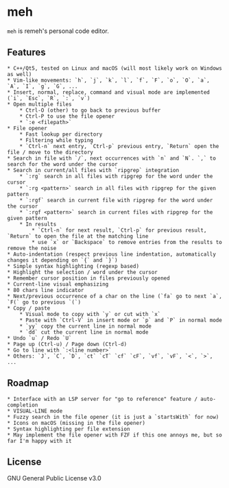 # meh

`meh` is remeh's personal code editor.

## Features

    * C++/Qt5, tested on Linux and macOS (will most likely work on Windows as well)
    * Vim-like movements: `h`, `j`, `k`, `l`, `f`, `F`, `o`, `O`, `a`, `A`, `I`, `g`, `G`, ...
    * Insert, normal, replace, command and visual mode are implemented (`i`, `Esc`, `R`, `:`, `v`)
    * Open multiple files
        * Ctrl-O (other) to go back to previous buffer
        * Ctrl-P to use the file opener
        * `:e <filepath>`
    * File opener
        * Fast lookup per directory
        * Filtering while typing
        * `Ctrl-n` next entry, `Ctrl-p` previous entry, `Return` open the file / move to the directory
    * Search in file with `/`, next occurrences with `n` and `N`. `,` to search for the word under the cursor
    * Search in current/all files with `ripgrep` integration
        * `:rg` search in all files with ripgrep for the word under the cursor
        * `:rg <pattern>` search in all files with ripgrep for the given pattern
        * `:rgf` search in current file with ripgrep for the word under the cursor
        * `:rgf <pattern>` search in current files with ripgrep for the given pattern
        * In results
            * `Ctrl-n` for next result, `Ctrl-p` for previous result, `Return` to open the file at the matching line
            * use `x` or `Backspace` to remove entries from the results to remove the noise
    * Auto-indentation (respect previous line indentation, automatically changes it depending on `{` and `}`)
    * Simple syntax highlighting (regexp based)
    * Highlight the selection / word under the cursor
    * Remember cursor position in files previously opened
    * Current-line visual emphasizing
    * 80 chars line indicator
    * Next/previous occurrence of a char on the line (`fa` go to next `a`, `F(` go to previous `(`)
    * Copy / paste
        * Visual mode to copy with `y` or cut with `x`
        * Paste with `Ctrl-V` in insert mode or `p` and `P` in normal mode
        * `yy` copy the current line in normal mode
        * `dd` cut the current line in normal mode
    * Undo `u` / Redo `U`
    * Page up (Ctrl-u) / Page down (Ctrl-d)
    * Go to line with `:<line number>`
    * Others: `J`, `C`, `D`, `ct` `cT` `cf` `cF`, `vf`, `vF`, `<`, `>`, ...

## Roadmap

    * Interface with an LSP server for "go to reference" feature / auto-completion
    * VISUAL-LINE mode
    * Fuzzy search in the file opener (it is just a `startsWith` for now)
    * Icons on macOS (missing in the file opener)
    * Syntax highlighting per file extension
    * May implement the file opener with FZF if this one annoys me, but so far I'm happy with it

## License

GNU General Public License v3.0